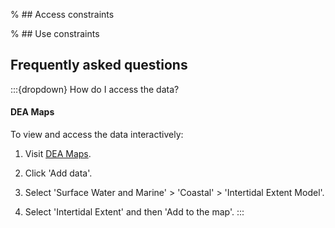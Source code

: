 % ## Access constraints

% ## Use constraints

## Frequently asked questions

:::{dropdown} How do I access the data?
#### DEA Maps

To view and access the data interactively:

1) Visit [DEA Maps](https://maps.dea.ga.gov.au).

2) Click 'Add data'.

3) Select 'Surface Water and Marine' > 'Coastal' > 'Intertidal Extent Model'.

4) Select 'Intertidal Extent' and then 'Add to the map'.
:::


